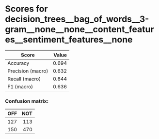 # Scores for decision_trees__bag_of_words__3-gram__none__none__content_features__sentiment_features__none
|      Score      |Value|
|-----------------|----:|
|Accuracy         |0.694|
|Precision (macro)|0.632|
|Recall (macro)   |0.644|
|F1 (macro)       |0.636|

### Confusion matrix:
|OFF|NOT|
|--:|--:|
|127|113|
|150|470|
